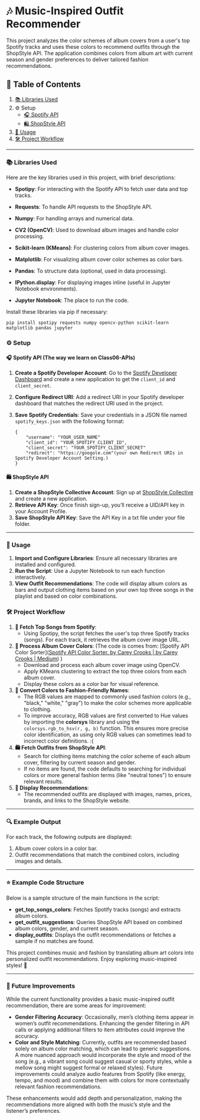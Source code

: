 # 🎶 Music-Inspired Outfit Recommender

This project analyzes the color schemes of album covers from a user's top Spotify tracks and uses these colors to recommend outfits through the ShopStyle API. The application combines colors from album art with current season and gender preferences to deliver tailored fashion recommendations.

## 📑 Table of Contents

1. [📚 Libraries Used](#-libraries-used)
2. ⚙️ Setup
   - [🎧 Spotify API](#-spotify-api)
   - [🛍️ ShopStyle API](#-shopstyle-api)
3. [🚀 Usage](#-usage)
4. [🛠️ Project Workflow](#-project-workflow)

------

### 📚 Libraries Used

Here are the key libraries used in this project, with brief descriptions:

- **Spotipy**: For interacting with the Spotify API to fetch user data and top tracks.
- **Requests**: To handle API requests to the ShopStyle API.
- **Numpy**: For handling arrays and numerical data.
- **CV2 (OpenCV)**: Used to download album images and handle color processing.
- **Scikit-learn (KMeans)**: For clustering colors from album cover images.
- **Matplotlib**: For visualizing album cover color schemes as color bars.
- **Pandas**: To structure data (optional, used in data processing).
- **IPython.display**: For displaying images inline (useful in Jupyter Notebook environments).

- **Jupyter Notebook**: The place to run the code.

  

Install these libraries via pip if necessary:

```
pip install spotipy requests numpy opencv-python scikit-learn matplotlib pandas jupyter
```

### ⚙️ Setup

#### 🎧 Spotify API (The way we learn on Class06-APIs)

1. **Create a Spotify Developer Account**: Go to the [Spotify Developer Dashboard](https://developer.spotify.com/dashboard/) and create a new application to get the `client_id` and `client_secret`.

2. **Configure Redirect URI**: Add a redirect URI in your Spotify developer dashboard that matches the redirect URI used in the project.

3. **Save Spotify Credentials**: Save your credentials in a JSON file named `spotify_keys.json` with the following format:

   ```
   {
       "username": "YOUR_USER_NAME"
       "client_id": "YOUR_SPOTIFY_CLIENT_ID",
       "client_secret": "YOUR_SPOTIFY_CLIENT_SECRET"
       "redirect": "https://googole.com"(your own Redirect URIs in Spotify Developer Account Setting.)
   }
   ```

#### 🛍️ ShopStyle API

1. **Create a ShopStyle Collective Account**: Sign up at [ShopStyle Collective](https://support.collectivevoice.com/hc/en-us) and create a new application.
2. **Retrieve API Key**: Once finish sign-up, you’ll receive a UID/API key in your Account Profile.
3. **Save ShopStyle API Key**: Save the API Key in a txt file under your file folder.

------

### 🚀 Usage

1. **Import and Configure Libraries**: Ensure all necessary libraries are installed and configured.
2. **Run the Script**: Use a Jupyter Notebook to run each function interactively.
3. **View Outfit Recommendations**: The code will display album colors as bars and output clothing items based on your own top three songs in the playlist and based on color combinations.

### 🛠️ Project Workflow

1. **🎵 Fetch Top Songs from Spotify**:
   - Using Spotipy, the script fetches the user's top three Spotify tracks (songs). For each track, it retrieves the album cover image URL.
2. **🎨 Process Album Cover Colors**: (The code is comes from: [Spotify API Color Sorter]([Spotify API Color Sorter. by Carey Crooks | by Carey Crooks | Medium](https://medium.com/@clcrooks/spotify-api-color-sorter-6cb935b9a8fd)) )
   - Download and process each album cover image using OpenCV.
   - Apply KMeans clustering to extract the top three colors from each album cover.
   - Display these colors as a color bar for visual reference.
3. **🎨 Convert Colors to Fashion-Friendly Names**:
   - The RGB values are mapped to commonly used fashion colors (e.g., "black," "white," "gray") to make the color schemes more applicable to clothing.
   - To improve accuracy, RGB values are first converted to Hue values by importing the **colorsys** library and using the `colorsys.rgb_to_hsv(r, g, b)` function. This ensures more precise color identification, as using only RGB values can sometimes lead to incorrect color definitions. :(
4. **🛍️ Fetch Outfits from ShopStyle API**:
   - Search for clothing items matching the color scheme of each album cover, filtering by current season and gender.
   - If no items are found, the code defaults to searching for individual colors or more general fashion terms (like "neutral tones") to ensure relevant results.
5. **📸 Display Recommendations**:
   - The recommended outfits are displayed with images, names, prices, brands, and links to the ShopStyle website.

------

### 🔍 Example Output

For each track, the following outputs are displayed:

1. Album cover colors in a color bar.
2. Outfit recommendations that match the combined colors, including images and details.

------

### ⭐ Example Code Structure

Below is a sample structure of the main functions in the script:

- **get_top_songs_colors**: Fetches Spotify tracks (songs) and extracts album colors.
- **get_outfit_suggestions**: Queries ShopStyle API based on combined album colors, gender, and current season.
- **display_outfits**: Displays the outfit recommendations or fetches a sample if no matches are found.

This project combines music and fashion by translating album art colors into personalized outfit recommendations. Enjoy exploring music-inspired styles! 🎉

------

### 🔧 Future Improvements

While the current functionality provides a basic music-inspired outfit recommendation, there are some areas for improvement:

- **Gender Filtering Accuracy**: Occasionally, men’s clothing items appear in women’s outfit recommendations. Enhancing the gender filtering in API calls or applying additional filters to item attributes could improve the accuracy.
- **Color and Style Matching**: Currently, outfits are recommended based solely on album color matching, which can lead to generic suggestions. A more nuanced approach would incorporate the style and mood of the song (e.g., a vibrant song could suggest casual or sporty styles, while a mellow song might suggest formal or relaxed styles). Future improvements could analyze audio features from Spotify (like energy, tempo, and mood) and combine them with colors for more contextually relevant fashion recommendations.

These enhancements would add depth and personalization, making the recommendations more aligned with both the music’s style and the listener’s preferences.